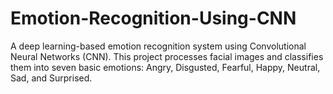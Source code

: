 # Emotion-Recognition-Using-CNN
A deep learning-based emotion recognition system using Convolutional Neural Networks (CNN). This project processes facial images and classifies them into seven basic emotions: Angry, Disgusted, Fearful, Happy, Neutral, Sad, and Surprised.

